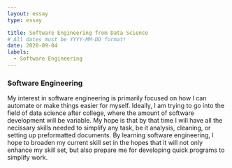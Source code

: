 ```yaml
---
layout: essay
type: essay

title: Software Engineering from Data Science
# All dates must be YYYY-MM-DD format!
date: 2020-09-04
labels:
  - Software Engineering
---
```


### Software Engineering

My interest in software engineering is primarily focused on how I can automate or make things easier for myself. Ideally, I am trying to go into the field of data science after college, where the amount of software development will be variable. My hope is that by that time I will have all the necissary skills needed to simplify any task, be it analysis, cleaning, or setting up preformatted documents. By learning software engineering, I hope to broaden my current skill set in the hopes that it will not only enhance my skill set, but also prepare me for developing quick programs to simplify work.

